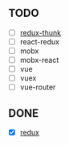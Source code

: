 ## TODO

+ [ ] [redux-thunk](https://github.com/reduxjs/redux-thunk)
+ [ ] react-redux
+ [ ] mobx
+ [ ] mobx-react
+ [ ] vue
+ [ ] vuex
+ [ ] vue-router

## DONE

+ [x] [redux](https://github.com/reduxjs/redux)
